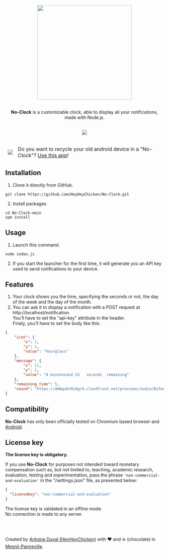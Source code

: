 <div align="center">

<img src="https://raw.githubusercontent.com/HeyHeyChicken/No-Clock/main/resources/logo.png" width="300">
<br><br>

**No-Clock** is a customizable clock, able to display all your notifications, made with Node.js.<br>

<br>

<img src="https://raw.githubusercontent.com/HeyHeyChicken/No-Clock/main/resources/demo.gif">
</div>

<br>

<div align="center">
  <table>
    <thead>
      <tr>
        <td>
          <img src="https://www.android.com/static/images/fav/favicon.ico">
        </td>
        <td>Do you want to recycle your old android device in a "No-Clock"? <a href="https://github.com/HeyHeyChicken/No-Clock-Android">Use this app</a>!</td>
      </tr>
    </thead>
  </table>
</div>

## Installation

1) Clone it directly from GitHub.
```
git clone https://github.com/HeyHeyChicken/No-Clock.git
```
2) Install packages
```
cd No-Clock-main
npm install
```

## Usage

1) Launch this command.
```
node index.js
```
2) If you start the launcher for the first time, it will generate you an API key used to send notifications to your device.<br/>

## Features

1) Your clock shows you the time, specifying the seconds or not, the day of the week and the day of the month.<br/>
2) You can ask it to display a notification with a POST request at http://localhost/notification.<br/>
You'll have to set the "api-key" attribute in the header.<br/>
Finaly, you'll have to set the body like this:
```json
{
    "icon": {
        "x": 1,
        "y": 1,
        "value": "hourglass"
    },
    "message": {
        "x": 11,
        "y": 1,
        "value": "8 minutesand 23   seconds  remaining"
    },
    "remaining_time": 5,
    "sound": "https://dm0qx8t0i9gc9.cloudfront.net/previews/audio/BsTwCwBHBjzwub4i4/audioblocks-bells-positive-sound_BKqfVgMUAvU_NWM.mp3"
}
```

## Compatibility

**No-Clock** has only been officially tested on Chromium based browser and <a href="https://github.com/HeyHeyChicken/No-Clock-Android">Android</a>.

## License key

**The license key is obligatory.**

If you use **No-Clock** for purposes not intended toward monetary compensation such as, but not limited to, teaching, academic research, evaluation, testing and experimentation, pass the phrase `'non-commercial-and-evaluation'` in the "/settings.json" file, as presented below:

```json
{
  "licenseKey": "non-commercial-and-evaluation"
}
```

The license key is validated in an offline mode.<br/>
No connection is made to any server.<br/>

<br>
<br>

Created by [Antoine Duval (HeyHeyChicken)](//antoine.cuffel.fr) with ❤ and ☕ (chocolate) in [Mesnil-Panneville](//en.wikipedia.org/wiki/Mesnil-Panneville).
